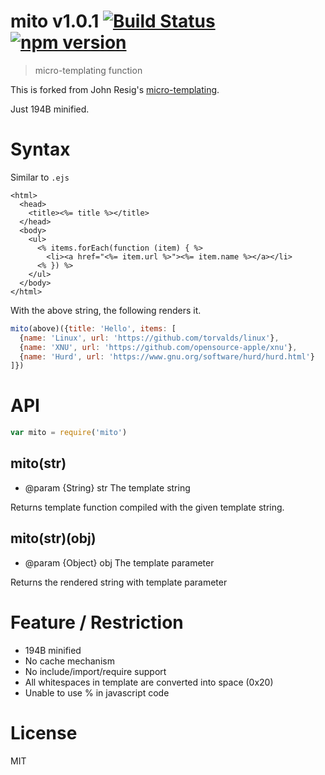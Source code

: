# mito v1.0.1 [![Build Status](https://travis-ci.org/kt3k/mito.svg)](https://travis-ci.org/kt3k/mito) [![npm version](https://img.shields.io/npm/v/mito.svg)](https://www.npmjs.com/package/mito)

> micro-templating function

This is forked from John Resig's [micro-templating](http://ejohn.org/blog/javascript-micro-templating/).

Just 194B minified.

# Syntax

Similar to `.ejs`

```ejs
<html>
  <head>
    <title><%= title %></title>
  </head>
  <body>
    <ul>
      <% items.forEach(function (item) { %>
        <li><a href="<%= item.url %>"><%= item.name %></a></li>
      <% }) %>
    </ul>
  </body>
</html>
```

With the above string, the following renders it.

```js
mito(above)({title: 'Hello', items: [
  {name: 'Linux', url: 'https://github.com/torvalds/linux'},
  {name: 'XNU', url: 'https://github.com/opensource-apple/xnu'},
  {name: 'Hurd', url: 'https://www.gnu.org/software/hurd/hurd.html'}
]})
```

# API

```js
var mito = require('mito')
```

## mito(str)

- @param {String} str The template string

Returns template function compiled with the given template string.

## mito(str)(obj)

- @param {Object} obj The template parameter

Returns the rendered string with template parameter

# Feature / Restriction

- 194B minified
- No cache mechanism
- No include/import/require support
- All whitespaces in template are converted into space (0x20)
- Unable to use % in javascript code

# License

MIT
